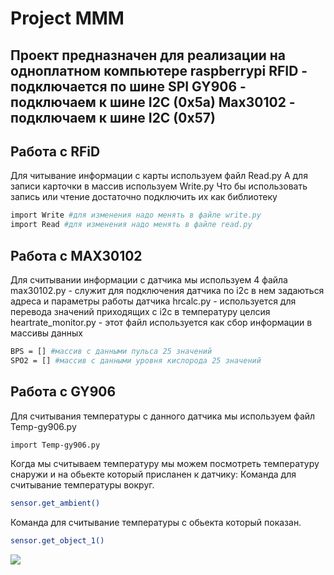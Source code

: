 # Project MMM
Проект предназначен для реализации на одноплатном компьютере raspberrypi
RFID - подключается по шине SPI 
GY906 - подключаем к шине I2C (0x5a)
Max30102 - подключаем к шине I2C (0x57)
---
## Работа с RFiD

Для читывание информации с карты используем файл Read.py
А для записи карточки в массив используем Write.py
Что бы использовать запись или чтение достаточно подключить их как библиотеку
```sh
import Write #для изменения надо менять в файле write.py
import Read #для изменения надо менять в файле read.py
```
## Работа с MAX30102
Для считывании информации с датчика мы используем 4 файла
max30102.py - служит для подключения датчика по i2c в нем задаються адреса и параметры работы датчика
hrcalc.py - используется для перевода значений приходящих с i2c в температуру целсия
heartrate_monitor.py - этот файл используется как сбор информации в массивы данных 
```sh
BPS = [] #массив с данными пульса 25 значений 
SPO2 = [] #массив с данными уровня кислорода 25 значений 
```
## Работа с GY906
Для считывания температуры с данного датчика мы используем файл Temp-gy906.py
```sh
import Temp-gy906.py
```
Когда мы считываем температуру мы можем посмотреть температуру снаружи и на обьекте который присланен к датчику:
Команда для считывание температуры вокруг.
```sh
sensor.get_ambient()
```
Команда для считывание температуры с обьекта который показан.
```sh
sensor.get_object_1()
```

![]( https://www.raspberrypi.org/documentation/usage/gpio/images/GPIO-Pinout-Diagram-2.png )
